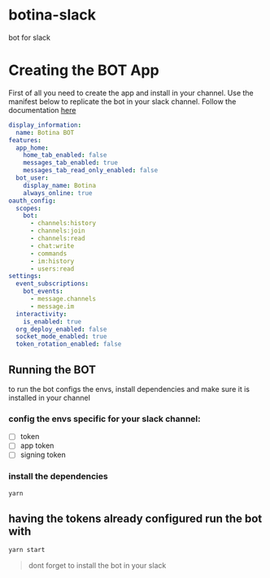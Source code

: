 # botina-slack
bot for slack

# Creating the BOT App
First of all you need to create the app and install in your channel. Use the manifest below to replicate the bot in your slack channel. Follow the documentation [here](https://api.slack.com/reference/manifests)

```yml
display_information:
  name: Botina BOT
features:
  app_home:
    home_tab_enabled: false
    messages_tab_enabled: true
    messages_tab_read_only_enabled: false
  bot_user:
    display_name: Botina
    always_online: true
oauth_config:
  scopes:
    bot:
      - channels:history
      - channels:join
      - channels:read
      - chat:write
      - commands
      - im:history
      - users:read
settings:
  event_subscriptions:
    bot_events:
      - message.channels
      - message.im
  interactivity:
    is_enabled: true
  org_deploy_enabled: false
  socket_mode_enabled: true
  token_rotation_enabled: false
```

## Running the BOT
to run the bot configs the envs, install dependencies and make sure it is installed in your channel

### config the envs specific for your slack channel:
- [ ] token
- [ ] app token
- [ ] signing token

### install the dependencies
```bash
yarn
```

## having the tokens already configured run the bot with
```bash
yarn start
```

> dont forget to install the bot in your slack
